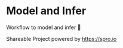 # Model and Infer

Workflow to model and infer :saxophone:

Shareable Project powered by <https://spro.io>
